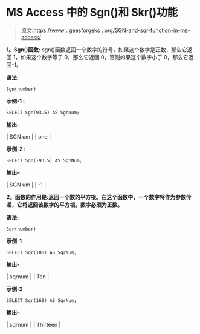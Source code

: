 # MS Access 中的 Sgn()和 Skr()功能

> 原文:[https://www . geesforgeks . org/SGN-and-sqr-function-in-ms-access/](https://www.geeksforgeeks.org/sgn-and-sqr-function-in-ms-access/)

**1。Sgn()函数:**
sgn()函数返回一个数字的符号，如果这个数字是正数，那么它返回 1，如果这个数字等于 0，那么它返回 0，否则如果这个数字小于 0，那么它返回-1。

**语法:**

```
Sgn(number)
```

**示例-1 :**

```
SELECT Sgn(93.5) AS SgnNum;
```

**输出–**

| SGN um |
| one |

**示例-2 :**

```
SELECT Sgn(-93.5) AS SgnNum;
```

**输出–**

| SGN um |
| -1 |

**2。函数的作用是:返回一个数的平方根。在这个函数中，一个数字将作为参数传递，它将返回该数字的平方根。数字必须为正数。**

**语法:**

```
Sqr(number)
```

**示例-1**

```
SELECT Sqr(100) AS SqrNum;
```

**输出-**

| sqrnum |
| Ten |

**示例-2**

```
SELECT Sqr(169) AS SqrNum;
```

**输出–**

| sqrnum |
| Thirteen |